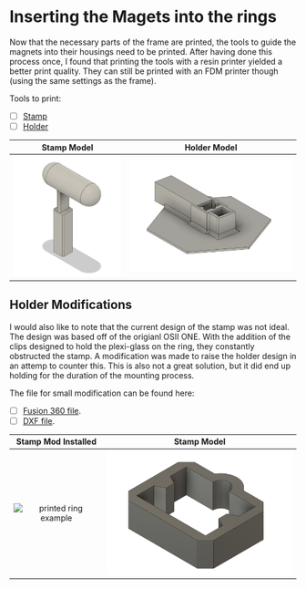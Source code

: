 # Inserting the Magets into the rings

Now that the necessary parts of the frame are printed, the tools to guide the magnets into their housings need to be printed.
After having done this process once, I found that printing the tools with a resin printer yielded a better print quality. They can still be printed with an FDM printer though (using the same settings as the frame).

Tools to print:
  - [ ] [Stamp](../../Build/Tools/stamp-Body.step)
  - [ ] [Holder](../../Build/Tools/holder-Body.step)

| Stamp Model | Holder Model |
|:--:|:--:|
|<img src="../Images/stamp1.png" alt="printed ring example" width="300" />|<img src="../Images/holder1.png" alt="CAD drawing of ring" width="470" />|   

## Holder Modifications
I would also like to note that the current design of the stamp was not ideal. The design was based off of the origianl OSII ONE. With the addition of the clips designed to hold the plexi-glass on the ring, they constantly obstructed the stamp. A modification was made to raise the holder design in an attemp to counter this. This is also not a great solution, but it did end up holding for the duration of the mounting process.

The file for small modification can be found here:
  - [ ] [Fusion 360 file](../../Build/Tools/holder-modv2.f3d).
  - [ ] [DXF file](../../Build/Tools/holder_modv2.dxf).

| Stamp Mod Installed | Stamp Model |
|:--:|:--:|
|<img src="../Images/holder_mod2.jpg" alt="printed ring example" width="400" />|<img src="../Images/stamp_mod.png" alt="CAD drawing of ring" width="330" />|
